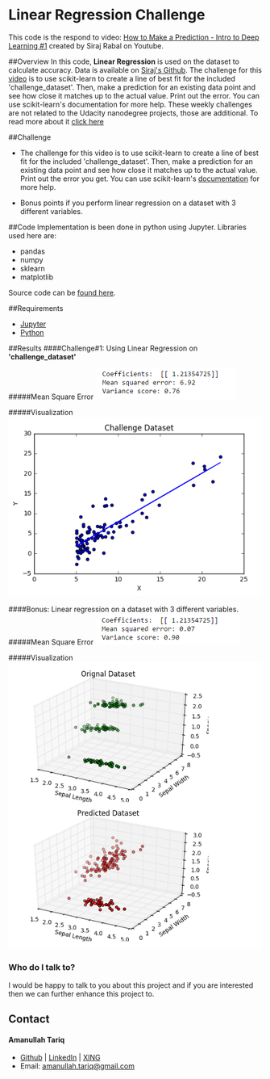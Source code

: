 # Linear Regression Challenge
This code is the respond to video: [How to Make a Prediction - Intro to Deep Learning #1](https://www.youtube.com/watch?v=vOppzHpvTiQ) created by Siraj Rabal on Youtube.

##Overview
In this code, **Linear Regression** is used on the dataset to calculate accuracy. Data is available on [Siraj's Github](https://github.com/llSourcell/linear_regression_demo). The challenge for this [video]((https://www.youtube.com/watch?v=vOppzHpvTiQ)) is to use scikit-learn to create a line of best fit for the included 'challenge_dataset'. Then, make a prediction for an existing data point and see how close it matches up to the actual value. Print out the error. You can use scikit-learn's documentation for more help. These weekly challenges are not related to the Udacity nanodegree projects, those are additional.
To read more about it [click here](http://amanullahtariq.com/applying_linear_regression)

##Challenge

* The challenge for this video is to use scikit-learn to create a line of best fit for the included 'challenge_dataset'. Then, make a prediction for an existing data point and see how close it matches up to the actual value. Print out the error you get. You can use scikit-learn's [documentation](http://scikit-learn.org/stable/documentation.html) for more help.

* Bonus points if you perform linear regression on a dataset with 3 different variables.

##Code
Implementation is been done in python using Jupyter. Libraries used here are:
* pandas 
* numpy
* sklearn
* matplotlib

Source code can be [found here](https://github.com/amanullahtariq/MLAlgorithm/blob/master/linear_regression_demo/Challenge.ipynb). 


##Requirements
* [Jupyter](http://jupyter.org/install.html)
* [Python](https://www.python.org/)

##Results
####Challenge#1: Using Linear Regression on **'challenge_dataset'**

#####Mean Square Error
![Result of Challenge Data-Set](images/challenge-result.png)

#####Visualization
![Result of Challenge Data-Set](images/challenge.png)

####Bonus: Linear regression on a dataset with 3 different variables.
#####Mean Square Error
![Result of Challenge Data-Set](images/bonus-result.png)

#####Visualization
![Result of Challenge Data-Set](images/bonus.png)

### Who do I talk to? ###
I would be happy to talk to you about this project and if you are interested then we can further enhance this project to.


## Contact
#### Amanullah Tariq 
* [Github](https://github.com/amanullahtariq) | [LinkedIn](https://de.linkedin.com/in/amanullah-tariq-60a0b822)  | [XING](https://www.xing.com/profile/Amanullah_Tariq) 
* Email: amanullah.tariq@gmail.com




